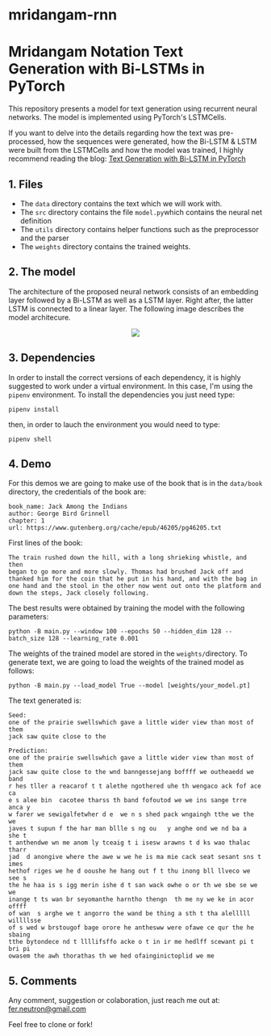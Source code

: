 # mridangam-rnn
# Mridangam Notation Text Generation with Bi-LSTMs in PyTorch

This repository presents a model for text generation using recurrent neural networks. The model is implemented using PyTorch's LSTMCells. 

If you want to delve into the details regarding how the text was pre-processed, how the sequences were generated, how the Bi-LSTM & LSTM were built from the LSTMCells and how the model was trained, I highly recommend reading the blog:
<a href="https://medium.com/@fer.neutron/text-generation-with-bi-lstm-in-pytorch-5fda6e7cc22c?source=friends_link&sk=5c18f546434e6697c1a33ffa7bd3d22b">Text Generation with Bi-LSTM in PyTorch</a>

## 1. Files
- The ``data`` directory contains the text which we will work with. 
- The ``src`` directory contains the file ``model.py``which contains the neural net definition
- The ``utils`` directory contains helper functions such as the preprocessor and the parser
- The ``weights`` directory contains the trained weights.

## 2. The model
The architecture of the proposed neural network consists of an embedding layer followed by a Bi-LSTM as well as a LSTM layer. Right after, the latter LSTM is connected to a linear layer. The following image describes the model architecure. 
<p align="center">
<img src='img/bilstm_maths.jpg'>
</p>

## 3. Dependencies
In order to install the correct versions of each dependency, it is highly suggested to work under a virtual environment. In this case, I'm using the ``pipenv`` environment. To install the dependencies you just need type:
```
pipenv install
```
then, in order to lauch the environment you would need to type:
```
pipenv shell
```
## 4. Demo
For this demos we are going to make use of the book that is in the ``data/book`` directory, the credentials of the book are:
```
book_name: Jack Among the Indians
author: George Bird Grinnell
chapter: 1
url: https://www.gutenberg.org/cache/epub/46205/pg46205.txt
```
First lines of the book:
```
The train rushed down the hill, with a long shrieking whistle, and then
began to go more and more slowly. Thomas had brushed Jack off and
thanked him for the coin that he put in his hand, and with the bag in
one hand and the stool in the other now went out onto the platform and
down the steps, Jack closely following.
```
The best results were obtained by training the model with the following parameters:
```
python -B main.py --window 100 --epochs 50 --hidden_dim 128 --batch_size 128 --learning_rate 0.001
```
The weights of the trained model are stored in the ``weights/``directory. 
To generate text, we are going to load the weights of the trained model as follows:
```
python -B main.py --load_model True --model [weights/your_model.pt]
```
The text generated is:
```
Seed:
one of the prairie swellswhich gave a little wider view than most of them 
jack saw quite close to the

Prediction:
one of the prairie swellswhich gave a little wider view than most of them 
jack saw quite close to the wnd banngessejang boffff we outheaedd we band 
r hes tller a reacarof t t alethe ngothered uhe th wengaco ack fof ace ca  
e s alee bin  cacotee tharss th band fofoutod we we ins sange trre anca y 
w farer we sewigalfetwher d e  we n s shed pack wngaingh tthe we the we 
javes t supun f the har man bllle s ng ou   y anghe ond we nd ba a  she t 
t anthendwe wn me anom ly tceaig t i isesw arawns t d ks wao thalac tharr 
jad  d anongive where the awe w we he is ma mie cack seat sesant sns t imes 
hethof riges we he d ooushe he hang out f t thu inong bll llveco we see s 
the he haa is s igg merin ishe d t san wack owhe o or th we sbe se we we 
inange t ts wan br seyomanthe harntho thengn  th me ny we ke in acor offff  
of wan  s arghe we t angorro the wand be thing a sth t tha alelllll willllsse 
of s wed w brstougof bage orore he anthesww were ofawe ce qur the he sbaing 
tthe bytondece nd t llllifsffo acke o t in ir me hedlff scewant pi t bri pi 
owasem the awh thorathas th we hed ofainginictoplid we me
```
## 5. Comments
Any comment, suggestion or colaboration, just reach me out at: fer.neutron@gmail.com

Feel free to clone or fork! 
